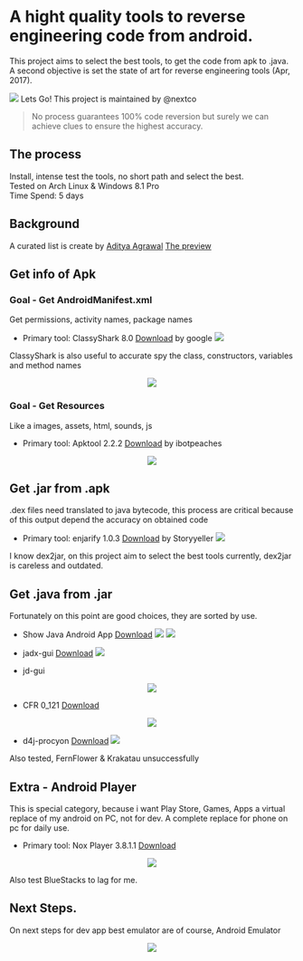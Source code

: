 # A hight quality tools to reverse engineering code from android.
This project aims to select the best tools, to get the code from apk to .java.
A second objective is set the state of art for reverse engineering tools (Apr, 2017).


![](img/1-goal.png)
Lets Go! This project is maintained by @nextco

> No process guarantees 100% code reversion
> but surely we can achieve clues to ensure the highest accuracy.


## The process 
Install, intense test the tools, no short path and select the best.  
Tested on Arch Linux & Windows 8.1 Pro  
Time Spend: 5 days  

## Background
A curated list is create by [Aditya Agrawal](https://github.com/exploitprotocol/mobile-security-wiki)
[The preview](https://mobilesecuritywiki.com/#-reverse-engineering-tools-)


## Get info of Apk
### Goal -  Get AndroidManifest.xml
Get permissions, activity names, package names
- Primary tool: ClassyShark 8.0 [Download](https://github.com/google/android-classyshark/releases) by google
![](img/classyshark-manifest.png)  


ClassyShark is also useful to accurate spy the class, constructors, variables and method names
<p align="center">
  <img src="img/classyshark-spy.png">
</p>

### Goal -  Get Resources
Like a images, assets, html, sounds, js

- Primary tool: Apktool 2.2.2 [Download](https://ibotpeaches.github.io/Apktool/) by ibotpeaches
<p align="center">
  <img src="img/apktool-resources.png">
</p>

## Get .jar from .apk
.dex files need translated to java bytecode, this process are critical because of this output depend the accuracy on obtained code

- Primary tool: enjarify 1.0.3 [Download](https://github.com/Storyyeller/enjarify) by Storyyeller
![](img/enjarify.png)  

I know dex2jar, on this project aim to select the best tools currently, dex2jar is careless and outdated.

## Get .java from .jar
Fortunately on this point are good choices, they are sorted by use.
- Show Java Android App [Download](https://play.google.com/store/apps/details?id=com.njlabs.showjava)
![](img/show-java.png)
![](img/show-java-1.png)

- jadx-gui [Download](https://github.com/skylot/jadx)
![](img/jadx.png)
  

- jd-gui
<p align="center">
  <img src="img/jd-gui.png">
</p>
  

- CFR 0_121 [Download](http://www.benf.org/other/cfr/)
<p align="center">
  <img src="img/cfr.png">
</p>  

- d4j-procyon [Download](https://secureteam.net/d4j)
![](img/d4j.png)

Also tested, FernFlower & Krakatau unsuccessfully

## Extra - Android Player
This is special category, because i want Play Store, Games, Apps a virtual replace of my android on PC, not for dev. A complete replace for phone on pc for daily use.

- Primary tool: Nox Player 3.8.1.1 [Download](https://www.bignox.com/)
<p align="center">
  <img src="img/nox-player.png">
</p>

Also test BlueStacks to lag for me.

## Next Steps.
On next steps for dev app best emulator are of course, Android Emulator
<p align="center">
  <img src="img/android-emulator.png">
</p>